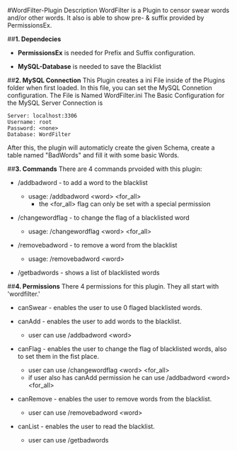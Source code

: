 #WordFilter-Plugin Description
WordFilter is a Plugin to censor swear words and/or other words.
It also is able to show pre- & suffix provided by PermissionsEx.

##**1. Dependecies**
* **PermissionsEx** is needed for Prefix and Suffix configuration.

* **MySQL-Database** is needed to save the Blacklist


##**2. MySQL Connection**
This Plugin creates a ini File inside of the Plugins folder when first loaded.
In this file, you can set the MySQL Connetion configuration.
The File is Named WordFilter.ini
The Basic Configuration for the MySQL Server Connection is

	Server: localhost:3306 
	Username: root
	Password: <none>
	Database: WordFilter

After this, the plugin will automaticly create the given Schema,
create a table named "BadWords" and fill it with some basic Words.

##**3. Commands**
There are 4 commands prvoided with this plugin:
* /addbadword - to add a word to the blacklist
	* usage: /addbadword \<word\> \<for_all\>
		* the \<for_all\> flag can only be set with a special permission
	
* /changewordflag - to change the flag of a blacklisted word
	* usage: /changewordflag \<word\> \<for_all\>
	
* /removebadword - to remove a word from the blacklist
	* usage: /removebadword \<word\>
	
* /getbadwords - shows a list of blacklisted words

##**4. Permissions**
There 4 permissions for this plugin.
They all start with 'wordfilter.'
* canSwear - enables the user to use 0 flaged blacklisted words.

* canAdd - enables the user to add words to the blacklist.
	* user can use /addbadword \<word\>
	
* canFlag - enables the user to change the flag of blacklisted words, also to set them in the fist place.
	* user can use /changewordflag \<word\> \<for_all\>
	* if user also has canAdd permission he can use /addbadword \<word\> \<for_all\>
	
* canRemove - enables the user to remove words from the blacklist.
	* user can use /removebadword \<word\>
	
* canList - enables the user to read the blacklist.
	* user can use /getbadwords
